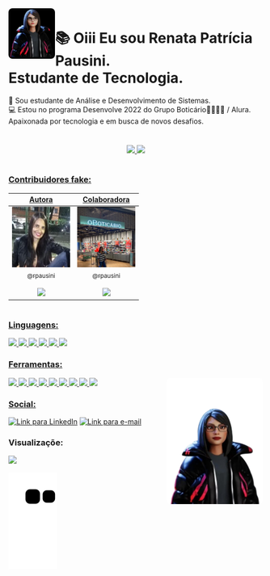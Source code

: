 <img align="left" alt="Imagem" height="100" style="border-radius:8px;" src="image/renatapausini-avatar05.jpg">

# 📚 Oiii Eu sou  Renata Patrícia Pausini.<br>Estudante de Tecnologia.

:rocket: Sou estudante de Análise e Desenvolvimento de Sistemas.<br>
💻 Estou no programa Desenvolve 2022 do Grupo Boticário💙💚💛💜 / Alura.<br>
Apaixonada por tecnologia e em busca de novos desafios.

#

<div align="center">
  <a href="https://github.com/rpatricia">
  <img height="150em" src="https://github-readme-stats.vercel.app/api?username=rpatricia&show_icons=true&theme=dracula&include_all_commits=true&count_private=true"/>
  <img height="150em" src="https://github-readme-stats.vercel.app/api/top-langs/?username=rpatricia&layout=compact&langs_count=7&theme=dracula"/>
</div>

#

<h3 align="left"> Contribuidores fake: </h3>

|                                                                                                                            Autora                                                                                                                             |                                                                                                                           Colaboradora                                                                                                                            |
| :-----------------------------------------------------------------------------------------------------------------------------------------------------------------------------------------------------------------------------------------------------------: | :---------------------------------------------------------------------------------------------------------------------------------------------------------------------------------------------------------------------------------------------------------------: |
| [<img src="image/renatapausini01.jpg" width=115 height=120><br><sub>@rpausini</sub>](https://github.com/rpatricia) <br><br> [![](https://img.shields.io/badge/github-%23.svg?&style=for-the-badge&logo=github&logoColor=white)](https://github.com/rpatricia) | [<img src="image/renatapausini02.jpg" width=115 height=120><br><sub>@rpausini</sub>](https://github.com/rpatricia) <br><br> [![](https://img.shields.io/badge/github-%23114C.svg?&style=for-the-badge&logo=github&logoColor=white)](https://github.com/rpatricia) |

#

<h3 align="left"><b>Linguagens:</h3></b>
<p align="left">
  <img height="30" src="https://img.shields.io/badge/html%20-%23DD0031.svg?&style=for-the-badge&logo=html5&logoColor=white"/>
<img height="30" src="https://img.shields.io/badge/css3%20-%231572B6.svg?&style=for-the-badge&logo=css3&logoColor=white"/>
<img src="https://img.shields.io/badge/SASS-hotpink.svg?style=for-the-badge&logo=SASS&logoColor=white"/>
<img height="30" src="https://img.shields.io/badge/javascript%20-%23323330.svg?&style=for-the-badge&logo=javascript&logoColor=%23F7DF1E"/>
<img src="https://img.shields.io/badge/node.js-6DA55F?style=for-the-badge&logo=node.js&logoColor=white"/>
<img src="https://img.shields.io/badge/reactjs%20-%2314354C.svg?&style=for-the-badge&logo=react&logoColor=%2361DAFB"/>

###

<h3 align="left"><b>Ferramentas:</h3></b>
<p align="left">
<img src="https://img.shields.io/badge/netlify-%23000000.svg?style=for-the-badge&logo=netlify&logoColor=#00C7B7"/>
<img src="https://img.shields.io/badge/vercel-%23000000.svg?style=for-the-badge&logo=vercel&logoColor=white"/>
<img src="https://img.shields.io/badge/Codepen-000000?style=for-the-badge&logo=codepen&logoColor=white">
<img src="https://img.shields.io/badge/Replit-DD1200?style=for-the-badge&logo=Replit&logoColor=white">
<img height="30" src="https://img.shields.io/badge/github-%23114C82.svg?&style=for-the-badge&logo=github&logoColor=white"/>
<img height="30" src="https://img.shields.io/badge/git-%23E44C30.svg?&style=for-the-badge&logo=git&logoColor=white"/>
<img src="https://img.shields.io/badge/markdown-%2339457E.svg?&style=for-the-badge&logo=markdown&logoColor=white"/>
<img src="https://img.shields.io/badge/Notion-%23000000.svg?style=for-the-badge&logo=notion&logoColor=white">
<img src="https://img.shields.io/badge/figma-%23F24E1E.svg?style=for-the-badge&logo=figma&logoColor=white">
<img align="right" alt="Imagem" height="250" style="border-radius:8px;" src="image/renatapausini-avatar05.png">

</p>








<h3 align="left"><b>Social:</h3></b>
<p align="left">
  <a href="https://www.linkedin.com/in/renata-pausini/" target="_blank"><img alt="Link para LinkedIn"  height="30" src="https://img.shields.io/badge/-LinkedIn-%230077B5?style=for-the-badge&logo=linkedin&logoColor=white" target="_blank"></a> 
  <a href="https://www.instagram.com/renatapatriciadig" target="_blank"><img alt="Link para e-mail"  height="30" src="https://img.shields.io/badge/-Instagram-E4405F?style=for-the-badge&logo=instagram&logoColor=white" target="_blank"></a>
 </p>

 

<h3 align="left"><b> 
Visualizaçõe:</h3></b>
 <p align="left"><img alingn="center" src="https://profile-counter.glitch.me/rpatricia/count.svg" /></p>
 
 
 
![ Animação de cobra ](https://github.com/rpatricia/rpatricia/blob/output/github-contribution-grid-snake.svg)

